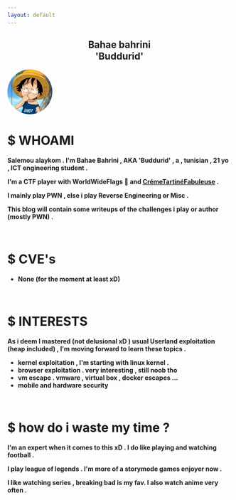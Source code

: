 ```yaml
---
layout: default
---
```


<h2 style="text-align:center; margin-bottom: 1px;">Bahae bahrini</h2>
<h2 style="text-align:center; margin-top: 1px;">'Buddurid'</h2>
<div class="row">
  <div class="column">
    <div class="card">
      <img src="/assets/images/luffy.jpg" style="width:20%; border-radius:50%;">
      <div class="container">
<b>
<b>
<b>

<div class="about-section">
  <h1>$ WHOAMI</h1>

  <p>Salemou alaykom . I'm Bahae Bahrini , AKA 'Buddurid' , a , tunisian , 21 yo , ICT engineering student . </p>
  <p>I'm a CTF player with WorldWideFlags 🐧 and <a href="https://ctftime.org/team/280918">CrémeTartinéFabuleuse</a> .  </p>
  <p>I mainly play PWN , else i play Reverse Engineering or Misc .</p>
  <p>This blog will contain some writeups of the challenges i play or author (mostly PWN) .</p>
<br>

<h1>$ CVE's</h1>
    <ul>
        <li>
            None (for the moment at least xD)
        </li>
    </ul>
<br>

  <h1>$ INTERESTS</h1>
  <p>
    As i deem I mastered (not delusional xD ) usual Userland exploitation (heap included) , I'm moving forward to learn these topics .
  </p>
  <ul>
    <li>kernel exploitation , I'm starting with linux kernel .</li>
    <li>browser exploitation . very interesting , still noob tho </li>
    <li>vm escape . vmware , virtual box , docker escapes ...</li>
    <li>mobile and hardware security </li>
  
  </ul>
<br>

<h1>$ how do i waste my time ?</h1>
<p>I'm an expert when it comes to this xD . I do like playing and watching football .</p>
<p>I play league of legends . I'm more of a storymode games enjoyer now .</p>
<p>I like watching series , breaking bad is my fav. I also watch anime very often .</p>

</div>

